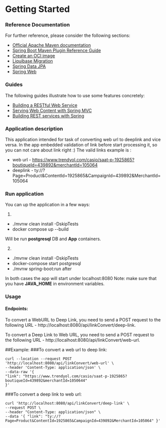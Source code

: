 # Getting Started

### Reference Documentation

For further reference, please consider the following sections:

* [Official Apache Maven documentation](https://maven.apache.org/guides/index.html)
* [Spring Boot Maven Plugin Reference Guide](https://docs.spring.io/spring-boot/docs/2.6.4/maven-plugin/reference/html/)
* [Create an OCI image](https://docs.spring.io/spring-boot/docs/2.6.4/maven-plugin/reference/html/#build-image)
* [Liquibase Migration](https://docs.spring.io/spring-boot/docs/2.6.4/reference/htmlsingle/#howto-execute-liquibase-database-migrations-on-startup)
* [Spring Data JPA](https://docs.spring.io/spring-boot/docs/2.6.4/reference/htmlsingle/#boot-features-jpa-and-spring-data)
* [Spring Web](https://docs.spring.io/spring-boot/docs/2.6.4/reference/htmlsingle/#boot-features-developing-web-applications)

### Guides
The following guides illustrate how to use some features concretely:

* [Building a RESTful Web Service](https://spring.io/guides/gs/rest-service/)
* [Serving Web Content with Spring MVC](https://spring.io/guides/gs/serving-web-content/)
* [Building REST services with Spring](https://spring.io/guides/tutorials/bookmarks/)


### Application description
This application intended for task of converting web url to deeplink and vice versa.
In the app embedded validation of link before start processing it, so you can not care about link right :)
The valid links example is :
* web url - https://www.trendyol.com/casio/saat-p-1925865?boutiqueId=439892&merchantId=105064
* deeplink - ty://?Page=Product&ContentId=1925865&CampaignId=439892&MerchantId=105064

### Run application

You can up the application in a few ways:

1.
* ./mvnw clean install -DskipTests
* docker compose up --build
  

Will be run <b>postgresql</b> DB and <b>App</b> containers. 


2.
* ./mvnw clean install -DskipTests
* docker-compose start postgresql
* ./mvnw spring-boot:run after

In both cases the app will start under localhost:8080
Note: make sure that you have <b>JAVA_HOME</b> in environment variables.

### Usage
#### Endpoints:
To convert a WebURL to Deep Link, you need to send a POST request to the following URL - http://localhost:8080/api/linkConvert/deep-link.

To convert a Deep Link to Web URL, you need to send a POST request to the following URL - http://localhost:8080/api/linkConvert/web-url.

##Example:
###To convert a web url to deep link:

    curl --location --request POST 'http://localhost:8080/api/linkConvert/web-url' \
    --header 'Content-Type: application/json' \
    --data-raw '{
    "link": "https://www.trendyol.com/casio/saat-p-1925865?boutiqueId=439892&merchantId=1050644"
    }'

###To convert a deep link to web url:

    curl 'http://localhost:8080/api/linkConvert/deep-link' \
    --request POST \
    --header "Content-Type: application/json" \
    --data '{ "link": "ty://?Page=Product&ContentId=1925865&CampaignId=439892&MerchantId=105064" }'


